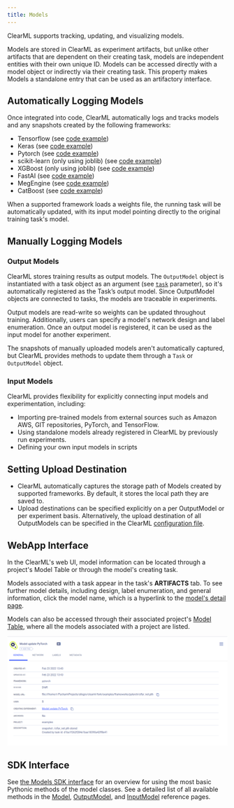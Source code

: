 ```yaml
---
title: Models
---
```


ClearML supports tracking, updating, and visualizing models.

Models are stored in ClearML as experiment artifacts, but unlike other artifacts that are dependent on their creating 
task, models are independent entities with their own unique ID. Models can be accessed directly with a model object or 
indirectly via their creating task. This property makes Models a standalone entry that can be used as an artifactory 
interface.

## Automatically Logging Models 

Once integrated into code, ClearML automatically logs and tracks models and any snapshots created by the following 
frameworks:
- Tensorflow (see [code example](../guides/frameworks/tensorflow/tensorflow_mnist.md))
- Keras (see [code example](../guides/frameworks/keras/keras_tensorboard.md))
- Pytorch (see [code example](../guides/frameworks/pytorch/pytorch_mnist.md))
- scikit-learn (only using joblib) (see [code example](../guides/frameworks/scikit-learn/sklearn_joblib_example.md))
- XGBoost (only using joblib) (see [code example](../guides/frameworks/xgboost/xgboost_sample.md))
- FastAI (see [code example](../guides/frameworks/fastai/fastai_with_tensorboard.md))
- MegEngine (see [code example](../guides/frameworks/megengine/megengine_mnist.md))
- CatBoost (see [code example](../guides/frameworks/catboost/catboost.md))

When a supported framework loads a weights file, the running task will be automatically updated, with its input model 
pointing directly to the original training task's model.

## Manually Logging Models

### Output Models

ClearML stores training results as output models. The `OutputModel` object is instantiated with a task object as an 
argument (see [`task`](../references/sdk/model_outputmodel.md) parameter), so it's automatically registered as the Task’s 
output model. Since OutputModel objects are connected to tasks, the models are traceable in experiments.

Output models are read-write so weights can be updated throughout training. Additionally, users can specify a model's 
network design and label enumeration. Once an output model is registered, it can be used as the input model for another 
experiment.

The snapshots of manually uploaded models aren't automatically captured, but ClearML provides methods to update them 
through a `Task` or `OutputModel` object.

### Input Models  

ClearML provides flexibility for explicitly connecting input models and experimentation, including:

* Importing pre-trained models from external sources such as Amazon AWS, GIT repositories, PyTorch, and TensorFlow.
* Using standalone models already registered in ClearML by previously run experiments. 
* Defining your own input models in scripts
  
## Setting Upload Destination

* ClearML automatically captures the storage path of Models created by supported frameworks. By default, it stores the 
  local path they are saved to.
* Upload destinations can be specified explicitly on a per OutputModel or per experiment basis. Alternatively, the upload 
  destination of all OutputModels can be specified in the ClearML [configuration file](../configs/clearml_conf.md). 

## WebApp Interface

In the ClearML's web UI, model information can be located through a project's Model Table or through the model's creating 
task.

Models associated with a task appear in the task's **ARTIFACTS** tab. To see further model details, including design, 
label enumeration, and general information, click the model name, which is a hyperlink to the 
[model's detail page](../webapp/webapp_model_viewing.md).

Models can also be accessed through their associated project's [Model Table](../webapp/webapp_model_table.md), where all 
the models associated with a project are listed.

![WebApp Model](../img/examples_model_update_model.png) 

## SDK Interface

See [the Models SDK interface](../clearml_sdk/model_sdk.md) for an overview for using the most basic Pythonic methods of the model 
classes. See a detailed list of all available methods  in the [Model](../references/sdk/model_model.md), [OutputModel](../references/sdk/model_outputmodel.md), and [InputModel](../references/sdk/model_inputmodel.md) 
reference pages. 

